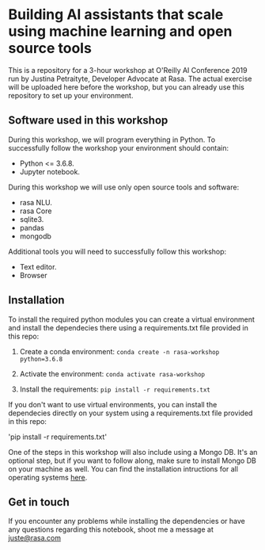 # Building AI assistants that scale using machine learning and open source tools

This is a repository for a 3-hour workshop at O'Reilly AI Conference 2019 run by Justina Petraityte, Developer Advocate at Rasa. The actual exercise will be uploaded here before the workshop, but you can already use this repository to set up your environment.


## Software used in this workshop
During this workshop, we will program everything in Python. To successfully follow the workshop your environment should contain:  
- Python <= 3.6.8. 
- Jupyter notebook. 


During this workshop we will use only open source tools and software:  
- rasa NLU. 
- rasa Core 
- sqlite3. 
- pandas
- mongodb

Additional tools you will need to successfully follow this workshop:  
- Text editor. 
- Browser  


## Installation

To install the required python modules you can create a virtual environment and install the dependecies there using a requirements.txt file provided in this repo:

1. Create a conda environment:
`conda create -n rasa-workshop python=3.6.8`

2. Activate the environment:
`conda activate rasa-workshop`

3. Install the requirements:
`pip install -r requirements.txt`


If you don't want to use virtual environments, you can install the dependecies directly on your system using a requirements.txt file provided in this repo:

'pip install -r requirements.txt'


One of the steps in this workshop will also include using a Mongo DB. It's an optional step, but if you want to follow along, make sure to install Mongo DB on your machine as well. You can find the installation intructions for all operating systems [here](https://docs.mongodb.com/manual/installation/).



## Get in touch

If you encounter any problems while installing the dependencies or have any questions regarding this notebook, shoot me a message at juste@rasa.com
